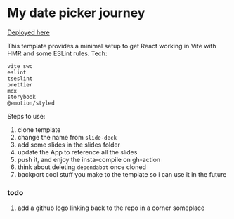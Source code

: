 # My date picker journey

[Deployed here](https://azybler.github.io/my-datepicker-journey/)

This template provides a minimal setup to get React working in Vite with HMR and some ESLint rules.
Tech:
```
vite swc
eslint
tseslint
prettier
mdx
storybook
@emotion/styled
```

Steps to use:
1. clone template
2. change the name from `slide-deck`
3. add some slides in the slides folder
5. update the App to reference all the slides
6. push it, and enjoy the insta-compile on gh-action
7. think about deleting `dependabot` once cloned
8. backport cool stuff you make to the template so i can use it in the future


### todo

1. add a github logo linking back to the repo in a corner someplace
